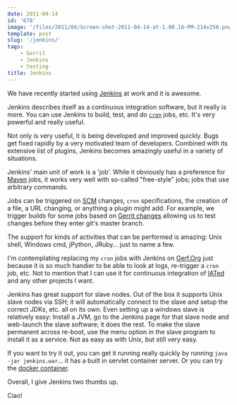 ```yaml
---
date: 2011-04-14
id: '678'
image: '/files/2011/04/Screen-shot-2011-04-14-at-1.08.16-PM-214x250.png'
template: post
slug: '/jenkins/'
tags:
    - Gerrit
    - Jenkins
    - testing
title: Jenkins
---
```


We have recently started using [Jenkins](http://jenkins-ci.org/) at work and
it is awesome.

Jenkins describes itself as a continuous integration software, but it really
is more. You can use Jenkins to build, test, and do
[`cron`](http://en.wikipedia.org/wiki/Cron) jobs, etc. It's very powerful and
really useful.

<!-- more -->

Not only is very useful, it is being developed and improved quickly. Bugs get
fixed rapidly by a very motivated team of developers. Combined with its
extensive list of plugins, Jenkins becomes amazingly useful in a variety of
situations.

Jenkins' main unit of work is a 'job'. While it obviously has a preference for
[Maven](http://maven.apache.org/) jobs, it works very well with so-called
"free-style" jobs; jobs that use arbitrary commands.

Jobs can be triggered on
[SCM](http://en.wikipedia.org/wiki/Source_Code_Management) changes, `cron`
specifications, the creation of a file, a URL changing, or anything a plugin
might add. For example, we trigger builds for some jobs based on
[Gerrit changes](https://wiki.jenkins-ci.org/display/JENKINS/Gerrit+Trigger)
allowing us to test changes before they enter git's master branch.

The support for kinds of activities that can be performed is amazing: Unix
shell, Windows cmd, jPython, JRuby... just to name a few.

I'm contemplating replacing my `cron` jobs with Jenkins on
[Gerf.Org](http://gerf.org) just because it is so much handier to be able to
look at logs, re-trigger a `cron` job, etc. Not to mention that I can use it
for continuous integration of [IATed](https://github.com/docwhat/iated) and
any other projects I want.

Jenkins has great support for slave nodes. Out of the box it supports Unix
slave nodes via SSH; it will automatically connect to the slave and setup the
correct JDKs, etc. all on its own. Even setting up a windows slave is
relatively easy: Install a JVM, go to the Jenkins page for that slave node and
web-launch the slave software; it does the rest. To make the slave permanent
across re-boot, use the menu option in the slave program to install it as a
service. Not as easy as with Unix, but still very easy.

If you want to try it out, you can get it running really quickly by running
`java -jar jenkins.war`... it has a built in servlet container server. Or you
can try the [docker container](https://hub.docker.com/_/jenkins/).

Overall, I give Jenkins two thumbs up.

Ciao!
